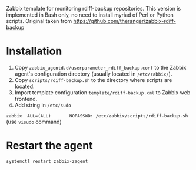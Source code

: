 Zabbix template for monitoring rdiff-backup repositories. This version is implemented in Bash only, no need to install myriad of Perl or Python scripts. Original taken from https://github.com/theranger/zabbix-rdiff-backup


# Installation
1. Copy `zabbix_agentd.d/userparameter_rdiff_backup.conf` to the Zabbix agent's configuration directory (usually located in `/etc/zabbix/`).
2. Copy `scripts/rdiff-backup.sh` to the directory where scripts are located.
3. Import template configuration `template/rdiff-backup.xml` to Zabbix web frontend.
4. Add string in `/etc/sudo`

`zabbix  ALL=(ALL)       NOPASSWD: /etc/zabbix/scripts/rdiff-backup.sh`
(use `visudo` command)
# Restart the agent
`systemctl restart zabbix-zagent`
